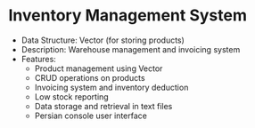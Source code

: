 #  Inventory Management System
- Data Structure: Vector (for storing products)
- Description: Warehouse management and invoicing system
- Features:
  - Product management using Vector
  - CRUD operations on products
  - Invoicing system and inventory deduction
  - Low stock reporting
  - Data storage and retrieval in text files
  - Persian console user interface
